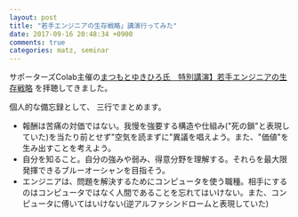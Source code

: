```yaml
---
layout: post
title: "若手エンジニアの生存戦略」講演行ってみた"
date: 2017-09-16 20:48:34 +0900
comments: true
categories: matz, seminar
---
```


サポーターズColab主催の[まつもとゆきひろ氏　特別講演】若手エンジニアの生存戦略](https://supporterzcolab.com/event/141/)
を拝聴してきました。

個人的な備忘録として、 三行でまとめます。

- 報酬は苦痛の対価ではない。我慢を強要する構造や仕組み("死の鎖"と表現していた)を当たり前とせず"空気を読まずに"異議を唱えよう。また、"価値"を生み出すことを考えよう。
- 自分を知ること。自分の強みや弱み、得意分野を理解する。それらを最大限発揮できるブルーオーシャンを目指そう。
- エンジニアは、問題を解決するためにコンピュータを使う職種。相手にするのはコンピュータではなく人間であることを忘れてはいけない。また、コンピュータに傅いてはいけない(逆アルファシンドロームと表現していた)
